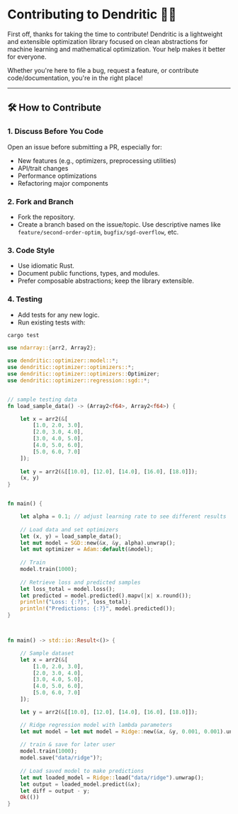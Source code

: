 # Contributing to Dendritic 🧠📐

First off, thanks for taking the time to contribute! Dendritic is a lightweight and extensible optimization library focused on clean abstractions for machine learning and mathematical optimization. Your help makes it better for everyone.

Whether you're here to file a bug, request a feature, or contribute code/documentation, you're in the right place!

---

## 🛠️ How to Contribute

### 1. **Discuss Before You Code**

Open an issue before submitting a PR, especially for:
- New features (e.g., optimizers, preprocessing utilities)
- API/trait changes
- Performance optimizations
- Refactoring major components
### 2. **Fork and Branch**

- Fork the repository.
- Create a branch based on the issue/topic. Use descriptive names like `feature/second-order-optim`, `bugfix/sgd-overflow`, etc.
### 3. **Code Style**

- Use idiomatic Rust.
- Document public functions, types, and modules.
- Prefer composable abstractions; keep the library extensible.
### 4. **Testing**

- Add tests for any new logic.
- Run existing tests with:

```bash
cargo test
```



```rust
use ndarray::{arr2, Array2};

use dendritic::optimizer::model::*;
use dendritic::optimizer::optimizers::*;
use dendritic::optimizer::optimizers::Optimizer;
use dendritic::optimizer::regression::sgd::*;


// sample testing data
fn load_sample_data() -> (Array2<f64>, Array2<f64>) {

 	let x = arr2(&[
		[1.0, 2.0, 3.0],
		[2.0, 3.0, 4.0],
		[3.0, 4.0, 5.0],
		[4.0, 5.0, 6.0],
		[5.0, 6.0, 7.0]
	]);
	
	let y = arr2(&[[10.0], [12.0], [14.0], [16.0], [18.0]]);
	(x, y)
}


fn main() {

	let alpha = 0.1; // adjust learning rate to see different results
	
	// Load data and set optimizers
	let (x, y) = load_sample_data();
	let mut model = SGD::new(&x, &y, alpha).unwrap();
	let mut optimizer = Adam::default(&model);
	
	// Train
	model.train(1000);
		  
	// Retrieve loss and predicted samples
	let loss_total = model.loss();
	let predicted = model.predicted().mapv(|x| x.round());
	println!("Loss: {:?}", loss_total);
	println!("Predictions: {:?}", model.predicted());
}

```

```rust


fn main() -> std::io::Result<()> {

	// Sample dataset
	let x = arr2(&[
		[1.0, 2.0, 3.0],
		[2.0, 3.0, 4.0],
		[3.0, 4.0, 5.0],
		[4.0, 5.0, 6.0],
		[5.0, 6.0, 7.0]
	]);

	let y = arr2(&[[10.0], [12.0], [14.0], [16.0], [18.0]]);

	// Ridge regression model with lambda parameters
	let mut model = let mut model = Ridge::new(&x, &y, 0.001, 0.001).unwrap();
	
	// train & save for later user
	model.train(1000);
	model.save("data/ridge")?;
	
	// Load saved model to make predictions
	let mut loaded_model = Ridge::load("data/ridge").unwrap();
	let output = loaded_model.predict(&x);
	let diff = output - y;
	Ok(())
}
```